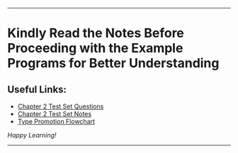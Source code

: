 
---

# Kindly Read the Notes Before Proceeding with the Example Programs for Better Understanding

## Useful Links:

- [Chapter 2 Test Set Questions](https://github.com/DipsanaRoy/learn-c-with-practice/blob/main/C002_Test_Set/CHAPTER_2_PRACTICE_SET.pdf)
- [Chapter 2 Test Set Notes](https://github.com/DipsanaRoy/learn-c-with-practice/blob/main/C002_Test_Set/PC2_NOTES.md)
- [Type Promotion Flowchart](https://github.com/DipsanaRoy/learn-c-with-practice/blob/main/C002_Test_Set/PC2_TYPE_PROMOTION_FLOWCHART.png)

*Happy Learning!*

---
